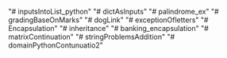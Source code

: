 "# inputsIntoList_python" 
"# dictAsInputs" 
"# palindrome_ex" 
"# gradingBaseOnMarks" 
"# dogLink" 
"# exceptionOfletters" 
"# Encapsulation" 
"# inheritance" 
"# banking_encapsulation" 
"# matrixContinuation" 
"# stringProblemsAddition" 
"# domainPythonContunuatio2" 
